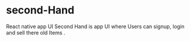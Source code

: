 # second-Hand
React native app UI 
Second Hand is app UI where Users can signup, login and sell there old Items .
